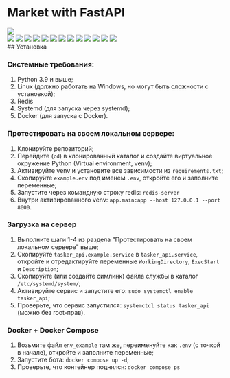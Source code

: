 # Market with FastAPI

<img src="https://img.shields.io/badge/Python-3.9 | 3.10 | 3.11 | 3.12-blue">

<div> 
<img src="https://img.shields.io/badge/FAST API-blue">
<img src="https://img.shields.io/badge/Celery-blue">
<img src="https://img.shields.io/badge/Flower-blue">
<img src="https://img.shields.io/badge/SQAlchemy-blue">
<img src="https://img.shields.io/badge/Pydentic-blue">
<img src="https://img.shields.io/badge/Redis-blue">
<img src="https://img.shields.io/badge/FastApi Cache-blue">
<img src="https://img.shields.io/badge/Alembic-blue">
<img src="https://img.shields.io/badge/JWT-blue">
<img src="https://img.shields.io/badge/PostgreSQL-blue">
<img src="https://img.shields.io/badge/Docker-blue">
<img src="https://img.shields.io/badge/Systemd-blue">
<img src="https://img.shields.io/badge/Uvicorn-blue">
</div>
## Установка

### Системные требования:
1. Python 3.9 и выше;
2. Linux (должно работать на Windows, но могут быть сложности с установкой);
3. Redis
4. Systemd (для запуска через systemd);
5. Docker (для запуска с Docker).

### Протестировать на своем локальном сервере:
1. Клонируйте репозиторий;
2. Перейдите (`cd`) в клонированный каталог и создайте виртуальное окружение Python (Virtual environment, venv);
3. Активируйте venv и установите все зависимости из `requirements.txt`;
4. Скопируйте `example.env` под именем `.env`, откройте его и заполните переменные;
5. Запустите через командную строку redis: `redis-server`
6. Внутри активированного venv: `app.main:app --host 127.0.0.1 --port 8000`.

### Загрузка на сервер
1. Выполните шаги 1-4 из раздела "Протестировать на своем локальном сервере" выше;
2. Скопируйте `tasker_api.example.service` в `tasker_api.service`, откройте и отредактируйте переменные `WorkingDirectory`,
 `ExecStart` и `Description`;
3. Скопируйте (или создайте симлинк) файла службы в каталог `/etc/systemd/system/`;
4. Активируйте сервис и запустите его: `sudo systemctl enable tasker_api`;
5. Проверьте, что сервис запустился: `systemctcl status tasker_api` (можно без root-прав).

### Docker + Docker Compose
1. Возьмите файл `env_example` там же, переименуйте как `.env` (с точкой в начале), откройте и заполните переменные;
2. Запустите бота: `docker compose up -d`;
3. Проверьте, что контейнер поднялся: `docker compose ps`

